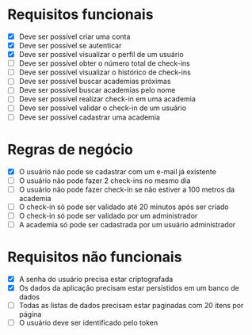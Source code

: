 # Requisitos funcionais

- [x] Deve ser possível criar uma conta
- [x] Deve ser possível se autenticar
- [x] Deve ser possível visualizar o perfil de um usuário
- [ ] Deve ser possível obter o número total de check-ins
- [ ] Deve ser possível visualizar o histórico de check-ins
- [ ] Deve ser possível buscar academias próximas
- [ ] Deve ser possível buscar academias pelo nome
- [ ] Deve ser possível realizar check-in em uma academia
- [ ] Deve ser possível validar o check-in de um usuário
- [ ] Deve ser possível cadastrar uma academia

# Regras de negócio

- [x] O usuário não pode se cadastrar com um e-mail já existente
- [ ] O usuário não pode fazer 2 check-ins no mesmo dia
- [ ] O usuário não pode fazer check-in se não estiver a 100 metros da academia
- [ ] O check-in só pode ser validado até 20 minutos após ser criado
- [ ] O check-in só pode ser validado por um administrador
- [ ] A academia só pode ser cadastrada por um usuário administrador

# Requisitos não funcionais

- [x] A senha do usuário precisa estar criptografada
- [x] Os dados da aplicação precisam estar persistidos em um banco de dados
- [ ] Todas as listas de dados precisam estar paginadas com 20 itens por página
- [ ] O usuário deve ser identificado pelo token
